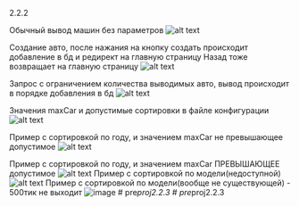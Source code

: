 2.2.2

Обычный вывод машин без параметров 
![alt text](https://github.com/user-attachments/assets/0ec57c09-9bc8-4ddb-ace8-3e262fc4be4f)


Создание авто, после нажания на кнопку создать происходит добавление в бд и редирект на главную страницу Назад тоже возвращает на главную страницу 
![alt text](https://github.com/user-attachments/assets/ccdb9096-1f0c-4d32-bc3e-b81cd0c97a9b)

Запрос с ограничением количества выводимых авто, вывод происходит в порядке добавления в бд 
![alt text](https://github.com/user-attachments/assets/17746b20-9eea-4e48-942b-3673b942fc78)

Значения maxCar и допустимые сортировки в файле конфигурации 
![alt text](https://github.com/user-attachments/assets/294c8acb-14bc-4a4e-874b-8021e2fbd425)

Пример с сортировкой по году, и значением maxCar не превышающее допустимое 
![alt text](https://github.com/user-attachments/assets/cdb7fd47-dd60-4a99-bcda-46101fc607cc)

Пример с сортировкой по году, и значением maxCar ПРЕВЫШАЮЩЕЕ допустимое 
![alt text](https://github.com/user-attachments/assets/4b996ef5-43a6-4996-9ee9-67cc90c1643e)
Пример с сортировкой по модели(недоступной) 
![alt text](https://github.com/user-attachments/assets/7459424f-dc29-45e4-a4f5-2d7f781f4b04) Пример с сортировкой по модели(вообще не существующей) - 500тик не выходит ![image](https://github.com/user-attachments/assets/06c0363f-f67e-45ba-9967-4828208f3b43)
#   p r e _ p r o j 2 . 2 . 3  
 #   p r e _ p r o j 2 . 2 . 3  
 